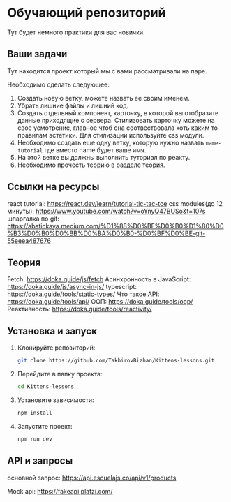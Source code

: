 # Обучающий репозиторий

Тут будет немного практики для вас новички.

## Ваши задачи

Тут находится проект который мы с вами рассматривали на паре.

Необходимо сделать следующее:

1. Создать новую ветку, можете назвать ее своим именем.
2. Убрать лишние файлы и лишний код.
3. Создать отдельный компонент, карточку, в которой вы отобразите данные приходящие с сервера. Стилизовать карточку можете на свое усмотрение, главное чтоб она соотвествовала хоть каким то правилам эстетики. Для стилизации используйте css модули.
4. Необходимо создать еще одну ветку, которую нужно назвать `name-tutorial` где вместо name будет ваше имя.
5. На этой ветке вы должны выполнить туториал по реакту.
6. Необходимо прочесть теорию в разделе теория.

## Ссылки на ресурсы

react tutorial: https://react.dev/learn/tutorial-tic-tac-toe
css modules(до 12 минуты): https://www.youtube.com/watch?v=oYnyQ47BUSo&t=107s
шпаргалка по git: https://abatickaya.medium.com/%D1%88%D0%BF%D0%B0%D1%80%D0%B3%D0%B0%D0%BB%D0%BA%D0%B0-%D0%BF%D0%BE-git-55eeea487676

## Теория

Fetch: https://doka.guide/js/fetch
Асинхронность в JavaScript: https://doka.guide/js/async-in-js/
typescript: https://doka.guide/tools/static-types/
Что такое API: https://doka.guide/tools/api/
ООП: https://doka.guide/tools/oop/
Реактивность: https://doka.guide/tools/reactivity/

## Установка и запуск

1. Клонируйте репозиторий:
   ```sh
   git clone https://github.com/TakhirovBizhan/Kittens-lessons.git
   ```
2. Перейдите в папку проекта:
   ```sh
   cd Kittens-lessons
   ```
3. Установите зависимости:
   ```sh
   npm install
   ```
4. Запустите проект:
   ```sh
   npm run dev
   ```

## API и запросы

основной запрос: https://api.escuelajs.co/api/v1/products

Mock api: https://fakeapi.platzi.com/
